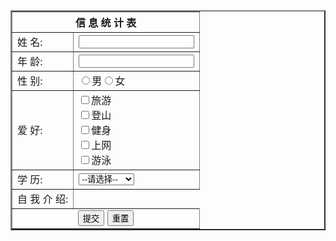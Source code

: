 

</head>
<body>
 <div>
  <table border="2px" cellspacing="0" cellpadding="1">
   <th colspan="2">
    信&nbsp;息&nbsp;统&nbsp;计&nbsp;表
   </th>
   <tr>
    <td width="10px">姓&nbsp;名:</td>
    <td><input type="text" name="name"></td>
   </tr>
   <tr>
    <td>年&nbsp;龄:</td>
    <td><input type="text" name="j"></td>
   </tr>
   <tr>
    <td>性&nbsp;别:</td>
    <td><input type="radio" name="sex" value="1">男<input type="radio" name="sex" value="0">女</td>
   </tr>
   <tr>
    <td>爱&nbsp;好:</td>
    <td><input type="checkbox" name="hobby" value="1">旅游<br>
    <input type="checkbox" name="hobby" value="2">登山<br>
    <input type="checkbox" name="hobby" value="3">健身<br>
    <input type="checkbox" name="hobby" value="4">上网<br>
    <input type="checkbox" name="hobby" value="5">游泳</td>
   </tr>
   <tr>
    <td>学&nbsp;历:</td>
    <td>
     <select name="degree">
      <option value="">--请选择--</option>    
      <option value="1">专科</option>    
      <option value="2">本科</option>    
      <option value="3">硕士</option>    
      <option value="4">博士及以上</option>
     </select>
    </td>
   </tr>
   <tr>
    <td>自&nbsp;我&nbsp;介&nbsp;绍:</td>
    
   </tr>
   <tr align="center">
    <td colspan="2"><input type="submit" value="提交">
    <input type="reset" value="重置"></td>
   </tr>
  </table>
 </div>
</body>
</html>
